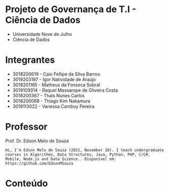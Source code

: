 # Projeto de Governança de T.I - Ciência de Dados

- Universidade Nove de Julho
- Ciência de Dados

# Integrantes 
- 3018200619 - Caio Fellipe da Silva Barros
- 3019203197 - Igor Natividade de Araújo
- 3018201165 - Matheus da Fonseca Sobral
- 3019109314 - Raquel Massarope de Oliveira Costa
- 3018200367 - Thaís Nunes Carlos
- 3018200068 - Thiago Kim Nakamura
- 3019113022 - Vanessa Cambuy Pereira

# Professor
Prof. Dr. Edson Melo de Souza
 
```
Hi, I'm Edson Melo de Souza (2021, November 20). I teach undergraduate courses in Algorithms, Data Structures, Java, Python, PHP, C/C#, Mobile, Node.js and Data Science.. Disponível em: https://github.com/EdsonMSouza
``` 

# Conteúdo
